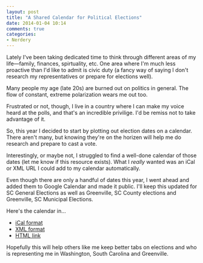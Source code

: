 ```yaml
---
layout: post
title: "A Shared Calendar for Political Elections"
date: 2014-01-04 10:14
comments: true
categories: 
- Nerdery
---
```


Lately I've been taking dedicated time to think through different areas of my life—family, finances, spirtuality, etc. One area where I'm much less proactive than I'd like to admit is civic duty (a fancy way of saying I don't research my representatives or prepare for elections well). 

Many people my age (late 20s) are burned out on politics in general. The flow of constant, extreme polarization wears me out too. 

Frustrated or not, though, I live in a country where I can make my voice heard at the polls, and that's an incredible privilige. I'd be remiss not to take advantage of it. 

So, this year I decided to start by plotting out election dates on a calendar. There aren't many, but knowing they're on the horizen will help me do research and prepare to cast a vote. 

Interestingly, or maybe not, I struggled to find a well-done calendar of those dates (let me know if this resource exists). What I *really* wanted was an iCal or XML URL I could add to my calendar automatically. 

Even though there are only a handful of dates this year, I went ahead and added them to Google Calendar and made it public. I'll keep this updated for SC General Elections as well as Greenville, SC County elections and Greenville, SC Municipal Elections. 

Here's the calendar in...

- [iCal format](https://www.google.com/calendar/ical/unaunjc6lsf3e2ddqktmmcm4k4%40group.calendar.google.com/public/basic.ics)
- [XML format](https://www.google.com/calendar/feeds/unaunjc6lsf3e2ddqktmmcm4k4%40group.calendar.google.com/public/basic)
- [HTML link](https://www.google.com/calendar/embed?src=unaunjc6lsf3e2ddqktmmcm4k4%40group.calendar.google.com&ctz=America/New_York )

Hopefully this will help others like me keep better tabs on elections and who is representing me in Washington, South Carolina and Greenville. 

